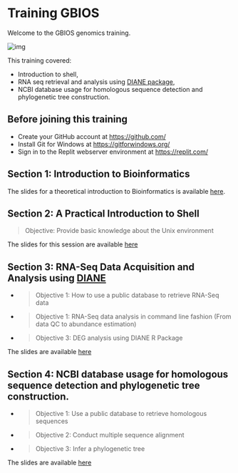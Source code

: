 # Training GBIOS

Welcome to the GBIOS genomics training.

![img](https://github.com/Yedomon/training/blob/main/Visuel1_Formation%20r%C3%A9gionale%20en%20g%C3%A9nomique%20et%20en%20s%C3%A9lection%20v%C3%A9g%C3%A9tale.jpg)

This training covered:
 - Introduction to shell,
 - RNA seq retrieval and analysis using [DIANE package](https://diane.bpmp.inrae.fr/),
 - NCBI database usage for homologous sequence detection and phylogenetic tree construction.



## Before joining this training

- Create your GitHub account at https://github.com/
- Install Git for Windows at https://gitforwindows.org/
- Sign in to the Replit webserver environment at https://replit.com/



## Section 1: Introduction to Bioinformatics

The slides for a theoretical introduction to Bioinformatics is available [here](https://github.com/Yedomon/training/blob/main/Section01/001.pptx).

## Section 2: A Practical Introduction to Shell

> Objective: Provide basic knowledge about the Unix environment

The slides for this session are available [here](https://github.com/Yedomon/training/blob/main/Section02/002.pptx)

## Section 3: RNA-Seq Data Acquisition and Analysis using [DIANE](https://diane.bpmp.inrae.fr/)

- > Objective 1: How to use a public database to retrieve RNA-Seq data

- > Objective 1: RNA-Seq data analysis in command line fashion (From data QC to abundance estimation)

- > Objective 3: DEG analysis using DIANE R Package

The slides are available [here](https://github.com/Yedomon/training/blob/main/Section03/003.pdf)


## Section 4: NCBI database usage for homologous sequence detection and phylogenetic tree construction.

- > Objective 1:  Use a public database to retrieve homologous sequences
- > Objective 2: Conduct multiple sequence alignment
- > Objective 3: Infer a phylogenetic tree

The slides are available [here](https://github.com/Yedomon/training/blob/main/Section04/004.pptx)




